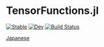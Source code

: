 # TensorFunctions.jl

[![Stable](https://img.shields.io/badge/docs-stable-blue.svg)](https://ho-oto.github.io/TensorFunctions.jl/stable)
[![Dev](https://img.shields.io/badge/docs-dev-blue.svg)](https://ho-oto.github.io/TensorFunctions.jl/dev)
[![Build Status](https://travis-ci.com/ho-oto/TensorFunctions.jl.svg?branch=master)](https://travis-ci.com/ho-oto/TensorFunctions.jl)

[Japanese](https://github.com/ho-oto/TensorFunctions.jl/blob/master/README-ja.md)
